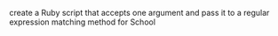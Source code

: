 create a Ruby script that accepts one argument and pass it to a regular expression matching method for School
